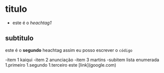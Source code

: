# titulo
* este é o *heachtag1*
## subtitulo
este é o **segundo** heachtag
assim eu posso escrever o `código`
<html>
</html>
-item 1 kaiqui
-item 2 anunciação
-item 3 martins
   -subitem
lista enumerada
1.primeiro 
1.segundo
1.terceiro
este [link](google.com)
